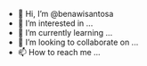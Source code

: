 - 👋 Hi, I’m @benawisantosa
- 👀 I’m interested in ...
- 🌱 I’m currently learning ...
- 💞️ I’m looking to collaborate on ...
- 📫 How to reach me ...

<!---
benawisantosa/benawisantosa is a ✨ special ✨ repository because its `README.md` (this file) appears on your GitHub profile.
You can click the Preview link to take a look at your changes.
--->
